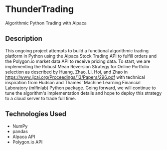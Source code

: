 # ThunderTrading
Algorithmic Python Trading with Alpaca

## Description
This ongoing project attempts to build a functional algorithmic trading platform in Python using the Alpaca Stock Trading API to fulfill orders and the Polygon.io market data API to receive pricing data. To start, we are implementing the Robust Mean Reversion Strategy for Online Portfolio selection as described by Huang, Zhao, Li, Hoi, and Zhao in https://www.ijcai.org/Proceedings/13/Papers/296.pdf with technical inspiration from Hudson and Thames' Machine Learning Financial Laboratory (mlfinlab) Python package. Going forward, we will continue to tune the algorithm's implementation details and hope to deploy this strategy to a cloud server to trade full time.

## Technologies Used
  - NumPy
  - pandas
  - Alpaca API
  - Polygon.io API
